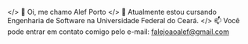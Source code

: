 </> 👋 Oi, me chamo Alef Porto
</> 🌱 Atualmente estou cursando Engenharia de Software na Universidade Federal do Ceará.
</> 📫 Você pode entrar em contato comigo pelo e-mail: falejoaoalef@gmail.com
